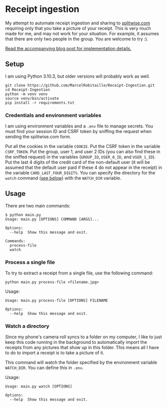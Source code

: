 # Receipt ingestion

My attempt to automate receipt ingestion and sharing to [splitwise.com](https://secure.splitwise.com)
requiring only that you take a picture of your receipt.
This is very much made for me, and may not work for your situation.
For example, it assumes that there are only two people in the group.
You are welcome to try :).

[Read the accompanying blog post for implementation details.](https://blog.marcelrobitaille.me/receipt-ingestion/)

## Setup

I am using Python 3.10.3, but older versions will probably work as well.

```
git clone https://github.com/MarcelRobitaille/Receipt-Ingestion.git
cd Receipt-Ingestion
python -m venv venv
source venv/bin/activate
pip install -r requirements.txt
```

### Credentials and environment variables

I am using environment variables and a `.env` file to manage secrets.
You must find your session ID and CSRF token by sniffing the request when sending the splitwise.com form.

Put all the cookies in the variable `COOKIE`.
Put the CSRF token in the variable `CSRF_TOKEN`.
Put the group, user 1, and user 2 IDs (you can also find these in the sniffed request) in the variables (`GROUP_ID`, `USER_0_ID`, and `USER_1_ID`).
Put the last 4 digits of the credit card of the non-default user (it will be assumed that the default user paid if these 4 do not appear in the receipt)
in the variable `CARD_LAST_FOUR_DIGITS`.
You can specify the directory for the `watch` command ([see below](#watch-a-directory)) with the `WATCH_DIR` variable.

## Usage

There are two main commands:

```
$ python main.py
Usage: main.py [OPTIONS] COMMAND [ARGS]...

Options:
  --help  Show this message and exit.

Commands:
  process-file
  watch
```

### Process a single file

To try to extract a receipt from a single file, use the following command:
```
python main.py process-file <filename.jpg>
```

Usage:
```
Usage: main.py process-file [OPTIONS] FILENAME

Options:
  --help  Show this message and exit.
```

### Watch a directory

Since my phone's camera roll syncs to a folder on my computer,
I like to just keep this code running in the background to automatically import the receipts from any pictures that show up in this folder.
This means all I have to do to import a receipt is to take a picture of it.

This command will watch the folder specified by the environment variable `WATCH_DIR`.
You can define this in `.env`.

Usage:
```
Usage: main.py watch [OPTIONS]

Options:
  --help  Show this message and exit.
```
